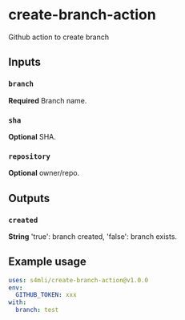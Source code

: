 # create-branch-action

Github action to create branch

## Inputs

### `branch`

**Required** Branch name.

### `sha`

**Optional** SHA.

### `repository`

**Optional** owner/repo.

## Outputs

### `created`

**String** 'true': branch created, 'false': branch exists.

## Example usage

```yaml
uses: s4mli/create-branch-action@v1.0.0
env:
  GITHUB_TOKEN: xxx
with:
  branch: test
```
